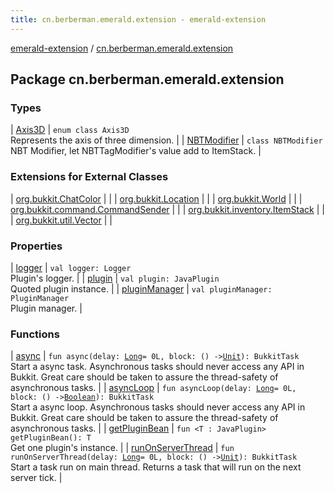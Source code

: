 ```yaml
---
title: cn.berberman.emerald.extension - emerald-extension
---
```


[emerald-extension](../index.html) / [cn.berberman.emerald.extension](.)

## Package cn.berberman.emerald.extension

### Types

| [Axis3D](-axis3-d/index.html) | `enum class Axis3D`<br>Represents the axis of three dimension. |
| [NBTModifier](-n-b-t-modifier/index.html) | `class NBTModifier`<br>NBT Modifier, let NBTTagModifier's value add to ItemStack. |

### Extensions for External Classes

| [org.bukkit.ChatColor](org.bukkit.-chat-color/index.html) |  |
| [org.bukkit.Location](org.bukkit.-location/index.html) |  |
| [org.bukkit.World](org.bukkit.-world/index.html) |  |
| [org.bukkit.command.CommandSender](org.bukkit.command.-command-sender/index.html) |  |
| [org.bukkit.inventory.ItemStack](org.bukkit.inventory.-item-stack/index.html) |  |
| [org.bukkit.util.Vector](org.bukkit.util.-vector/index.html) |  |

### Properties

| [logger](logger.html) | `val logger: Logger`<br>Plugin's logger. |
| [plugin](plugin.html) | `val plugin: JavaPlugin`<br>Quoted plugin instance. |
| [pluginManager](plugin-manager.html) | `val pluginManager: PluginManager`<br>Plugin manager. |

### Functions

| [async](async.html) | `fun async(delay: `[`Long`](https://kotlinlang.org/api/latest/jvm/stdlib/kotlin/-long/index.html)` = 0L, block: () -> `[`Unit`](https://kotlinlang.org/api/latest/jvm/stdlib/kotlin/-unit/index.html)`): BukkitTask`<br>Start a async task. Asynchronous tasks should never access any API in Bukkit. Great care should be taken to assure the thread-safety of asynchronous tasks. |
| [asyncLoop](async-loop.html) | `fun asyncLoop(delay: `[`Long`](https://kotlinlang.org/api/latest/jvm/stdlib/kotlin/-long/index.html)` = 0L, block: () -> `[`Boolean`](https://kotlinlang.org/api/latest/jvm/stdlib/kotlin/-boolean/index.html)`): BukkitTask`<br>Start a async loop. Asynchronous tasks should never access any API in Bukkit. Great care should be taken to assure the thread-safety of asynchronous tasks. |
| [getPluginBean](get-plugin-bean.html) | `fun <T : JavaPlugin> getPluginBean(): T`<br>Get one plugin's instance. |
| [runOnServerThread](run-on-server-thread.html) | `fun runOnServerThread(delay: `[`Long`](https://kotlinlang.org/api/latest/jvm/stdlib/kotlin/-long/index.html)` = 0L, block: () -> `[`Unit`](https://kotlinlang.org/api/latest/jvm/stdlib/kotlin/-unit/index.html)`): BukkitTask`<br>Start a task run on main thread. Returns a task that will run on the next server tick. |

